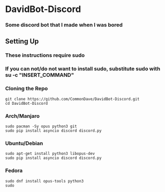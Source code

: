 # DavidBot-Discord
### Some discord bot that I made when I was bored


## Setting Up

### **These instructions require sudo**
### **If you can not/do not want to install sudo, substitute sudo with su -c "INSERT_COMMAND"**

### Cloning the Repo
```
git clone https://github.com/CommonDave/DavidBot-Discord.git
cd DavidBot-Discord
```

### Arch/Manjaro

```
sudo pacman -Sy opus python3 git
sudo pip install asyncio discord discord.py
```

### Ubuntu/Debian

```
sudo apt-get install python3 libopus-dev
sudo pip install asyncio discord discord.py
```
### Fedora

```
sudo dnf install opus-tools python3
sudo 
